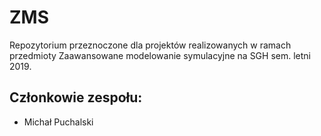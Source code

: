 # ZMS

Repozytorium przeznoczone dla projektów realizowanych w ramach przedmioty Zaawansowane modelowanie symulacyjne na SGH sem. letni 2019.

## Członkowie zespołu:
* Michał Puchalski
